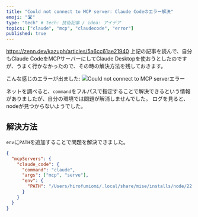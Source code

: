 ```yaml
---
title: "Could not connect to MCP server: Claude Codeのエラー解決"
emoji: "🛣️"
type: "tech" # tech: 技術記事 / idea: アイデア
topics: ["claude", "mcp", "claudecode", "error"]
published: true
---
```


https://zenn.dev/kazuph/articles/5a6cc61ae21940
上記の記事を読んで、自分もClaude CodeをMCPサーバーにしてClaude Desktopを使おうとしたのですが、うまく行かなかったので、その時の解決方法を残しておきます。


こんな感じのエラーが出ました:
![Could not connect to MCP serverエラー](https://storage.googleapis.com/zenn-user-upload/be9ed2a66222-20250327.png)

ネットを調べると、`command`をフルパスで指定することで解決できるという情報がありましたが、自分の環境では問題が解消しませんでした。
ログを見ると、nodeが見つからないようでした。

## 解決方法

`env`に`PATH`を追加することで問題を解決できました。

```json
{
  "mcpServers": {
    "claude_code": {
      "command": "claude",
      "args": ["mcp", "serve"],
      "env": {
        "PATH": "/Users/hirofumiomi/.local/share/mise/installs/node/22.13.1/bin:${PATH}"
      }
    }
  }
}
```

